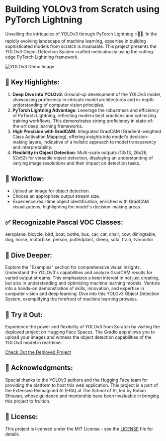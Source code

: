 # Building YOLOv3 from Scratch using PyTorch Lightning

Unveiling the intricacies of YOLOv3 through PyTorch Lightning ⚡️🕵️‍♂️. In the rapidly evolving landscape of machine learning, expertise in building sophisticated models from scratch is invaluable. This project presents the YOLOv3 Object Detection System crafted meticulously using the cutting-edge PyTorch Lightning framework.

![YOLOv3 Demo Image](demo_image.png)

## 🎉 Key Highlights:
1. **Deep Dive into YOLOv3**: Ground-up development of the YOLOv3 model, showcasing proficiency in intricate model architectures and in-depth understanding of computer vision principles.
2. **PyTorch Lightning Advantage**: Leverage the robustness and efficiency of PyTorch Lightning, reflecting modern best practices and optimizing training workflows. This demonstrates strong proficiency in state-of-the-art deep learning frameworks.
3. **High Precision with GradCAM**: Integrated GradCAM (Gradient-weighted Class Activation Mapping), offering insights into model's decision-making layers, indicative of a holistic approach to model transparency and interpretability.
4. **Flexibility in Object Detection**: Multi-scale outputs (13x13, 26x26, 52x52) for versatile object detection, displaying an understanding of varying image resolutions and their impact on detection tasks.

## 📸 Workflow:
- Upload an image for object detection.
- Choose an appropriate output stream size.
- Experience real-time object identification, enriched with GradCAM visualizations, highlighting the model's decision-making areas.

## ✅ Recognizable Pascal VOC Classes:
aeroplane, bicycle, bird, boat, bottle, bus, car, cat, chair, cow, diningtable, dog, horse, motorbike, person, pottedplant, sheep, sofa, train, tvmonitor

## 🌟 Dive Deeper:
Explore the "Examples" section for comprehensive visual insights. Understand the YOLOv3's capabilities and analyze GradCAM results for varied output streams. This emphasizes a keen interest in not just creating, but also in understanding and optimizing machine learning models. Venture into a hands-on demonstration of skills, innovation, and expertise in computer vision and deep learning. Dive into this YOLOv3 Object Detection System, exemplifying the forefront of machine learning prowess.

## 🚀 Try it Out:
Experience the power and flexibility of YOLOv3 from Scratch by visiting the deployed project on Hugging Face Spaces. The Gradio app allows you to upload your images and witness the object detection capabilities of the YOLOv3 model in real-time.

[Check Out the Deployed Project](https://huggingface.co/spaces/darshanjani/YoloV3-from-Scratch)

## 🙏 Acknowledgments:
Special thanks to the YOLOv3 authors and the Hugging Face team for providing the platform to host this web application. This project is a part of the Extensive Reimagined AI (ERA) at The School of AI, led by Rohan Shravan, whose guidance and mentorship have been invaluable in bringing this project to fruition.

## 📄 License:
This project is licensed under the MIT License - see the [LICENSE](https://github.com/darshanvjani/ERA_vision_nlp_ai/blob/main/LICENSE) file for details.
